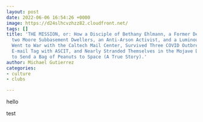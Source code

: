 ```yaml
---
layout: post
date: 2022-06-06 16:54:26 +0000
image: https://d24slhcvzhzz82.cloudfront.net/
tags: []
title: 'THE MISSION, or: How a Disciple of Bethany Ehlmann, a Former Desert Militiaman,
  two Moore Subbasement Dwellers, an Anti-Arson Activist, and a Luminous Plasma Scientist
  Went to War with the Caltech Mail Center, Survived Three COVID Outbreaks, Played
  E-mail Tag with ASCIT, and Nearly Stranded Themselves in the Mojave Desert in order
  to Send a Bag of Peanuts to Space (A True Story).'
author: Michael Gutierrez
categories:
- culture
- clubs

---
```

hello

test